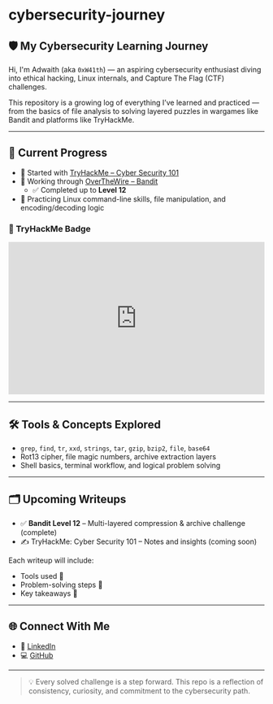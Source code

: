 # cybersecurity-journey

## 🛡️ My Cybersecurity Learning Journey

Hi, I'm Adwaith (aka `0xW41th`) — an aspiring cybersecurity enthusiast diving into ethical hacking, Linux internals, and Capture The Flag (CTF) challenges.

This repository is a growing log of everything I’ve learned and practiced — from the basics of file analysis to solving layered puzzles in wargames like Bandit and platforms like TryHackMe.

---

## 📘 Current Progress

- 🚀 Started with [TryHackMe – Cyber Security 101](https://tryhackme.com)
- 🎯 Working through [OverTheWire – Bandit](https://overthewire.org/wargames/bandit/)
  - ✅ Completed up to **Level 12**
- 🧠 Practicing Linux command-line skills, file manipulation, and encoding/decoding logic

### 🏅 TryHackMe Badge

<iframe src="https://tryhackme.com/api/v2/badges/public-profile?userPublicId=4865758" style='border:none; width:100%; height:300px;'></iframe>

---

## 🛠️ Tools & Concepts Explored

- `grep`, `find`, `tr`, `xxd`, `strings`, `tar`, `gzip`, `bzip2`, `file`, `base64`
- Rot13 cipher, file magic numbers, archive extraction layers
- Shell basics, terminal workflow, and logical problem solving

---

## 🗂️ Upcoming Writeups

- ✅ **Bandit Level 12** – Multi-layered compression & archive challenge (complete)
- ✍️ TryHackMe: Cyber Security 101 – Notes and insights (coming soon)

Each writeup will include:
- Tools used 🧰
- Problem-solving steps 🧩
- Key takeaways 🧠

---

## 🌐 Connect With Me

- 🔗 [LinkedIn](https://www.linkedin.com/in/adwaith-sec/)
- 💻 [GitHub](https://github.com/0xW41th)

---

> 💡 Every solved challenge is a step forward. This repo is a reflection of consistency, curiosity, and commitment to the cybersecurity path.
